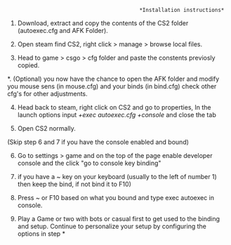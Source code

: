                                               *Installation instructions*

1. Download, extract and copy the contents of the CS2 folder (autoexec.cfg and AFK Folder).

2. Open steam find CS2, right click > manage > browse local files.

3. Head to game > csgo > cfg folder and paste the constents previosly copied.

*. (Optional) you now have the chance to open the AFK folder and modify you mouse sens (in mouse.cfg) and your binds (in bind.cfg) check other cfg's for other adjustments.

4. Head back to steam, right click on CS2 and go to properties, In the launch options input   *+exec autoexec.cfg +console*   and close the tab

5. Open CS2 normally.

(Skip step 6 and 7 if you have the console enabled and bound)

6. Go to settings > game and on the top of the page enable developer console and the click "go to console key binding"

7. if you have a ~ key on your keyboard (usually to the left of number 1) then keep the bind, if not bind it to F10)

8. Press ~ or F10 based on what you bound and type exec autoexec in console.

9. Play a Game or two with bots or casual first to get used to the binding and setup. Continue to personalize your setup by configuring the options in step *
